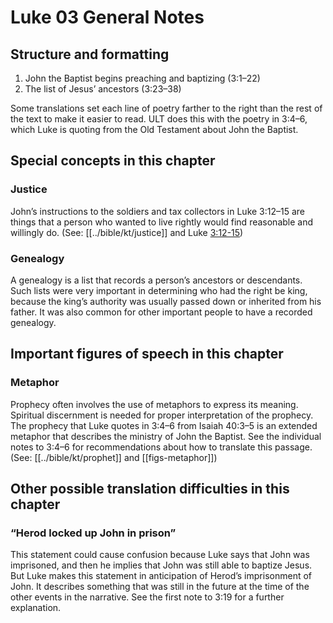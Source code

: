# Luke 03 General Notes

## Structure and formatting

1. John the Baptist begins preaching and baptizing (3:1–22)
2. The list of Jesus’ ancestors (3:23–38)

Some translations set each line of poetry farther to the right than the rest of the text to make it easier to read. ULT does this with the poetry in 3:4–6, which Luke is quoting from the Old Testament about John the Baptist.

## Special concepts in this chapter

### Justice
John’s instructions to the soldiers and tax collectors in Luke 3:12–15 are things that a person who wanted to live rightly would find reasonable and willingly do. (See: [[../bible/kt/justice]] and Luke [3:12-15](./12.md))

### Genealogy
A genealogy is a list that records a person’s ancestors or descendants. Such lists were very important in determining who had the right be king, because the king’s authority was usually passed down or inherited from his father. It was also common for other important people to have a recorded genealogy.

## Important figures of speech in this chapter

### Metaphor

Prophecy often involves the use of metaphors to express its meaning. Spiritual discernment is needed for proper interpretation of the prophecy. The prophecy that Luke quotes in 3:4–6 from Isaiah 40:3–5 is an extended metaphor that describes the ministry of John the Baptist. See the individual notes to 3:4–6 for recommendations about how to translate this passage. (See: [[../bible/kt/prophet]] and [[figs-metaphor]])

## Other possible translation difficulties in this chapter

### “Herod locked up John in prison”
This statement could cause confusion because Luke says that John was imprisoned, and then he implies that John was still able to baptize Jesus. But Luke makes this statement in anticipation of Herod’s imprisonment of John. It describes something that was still in the future at the time of the other events in the narrative. See the first note to 3:19 for a further explanation.